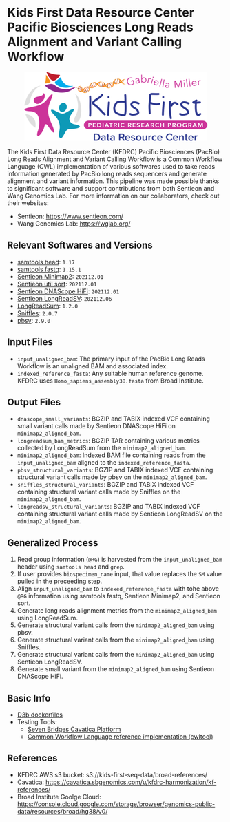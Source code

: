 # Kids First Data Resource Center Pacific Biosciences Long Reads Alignment and Variant Calling Workflow

<p align="center">
  <img src="https://github.com/d3b-center/d3b-research-workflows/raw/master/doc/kfdrc-logo-sm.png">
</p>

The Kids First Data Resource Center (KFDRC) Pacific Biosciences (PacBio)
Long Reads Alignment and Variant Calling Workflow is a Common Workflow Language
(CWL) implementation of various softwares used to take reads information
generated by PacBio long reads sequencers and generate alignment and variant
information. This pipeline was made possible thanks to significant software and
support contributions from both Sentieon and Wang Genomics Lab. For more
information on our collaborators, check out their websites:
- Sentieon: https://www.sentieon.com/
- Wang Genomics Lab: https://wglab.org/

## Relevant Softwares and Versions
- [samtools head](http://www.htslib.org/doc/samtools-head.html): `1.17`
- [samtools fastq](http://www.htslib.org/doc/samtools-fastq.html): `1.15.1`
- [Sentieon Minimap2](https://support.sentieon.com/manual/usages/general/?highlight=minimap2#minimap2-binary): `202112.01`
- [Sentieon util sort](https://support.sentieon.com/manual/usages/general/?highlight=minimap2#util-binary): `202112.01`
- [Sentieon DNAScope HiFi](https://support.sentieon.com/manual/): `202112.01`
- [Sentieon LongReadSV](https://support.sentieon.com/manual/): `202112.06`
- [LongReadSum](https://github.com/WGLab/LongReadSum#readme): `1.2.0`
- [Sniffles](https://github.com/fritzsedlazeck/Sniffles#readme): `2.0.7`
- [pbsv](https://github.com/PacificBiosciences/pbsv#readme): `2.9.0`

## Input Files
- `input_unaligned_bam`: The primary input of the PacBio Long Reads Workflow is an unaligned BAM and associated index.
- `indexed_reference_fasta`: Any suitable human reference genome. KFDRC uses `Homo_sapiens_assembly38.fasta` from Broad Institute.

## Output Files
- `dnascope_small_variants`: BGZIP and TABIX indexed VCF containing small variant calls made by Sentieon DNAScope HiFi on `minimap2_aligned_bam`.
- `longreadsum_bam_metrics`: BGZIP TAR containing various metrics collected by LongReadSum from the `minimap2_aligned_bam`.
- `minimap2_aligned_bam`: Indexed BAM file containing reads from the `input_unaligned_bam` aligned to the `indexed_reference_fasta`.
- `pbsv_structural_variants`: BGZIP and TABIX indexed VCF containing structural variant calls made by pbsv on the `minimap2_aligned_bam`.
- `sniffles_structural_variants`: BGZIP and TABIX indexed VCF containing structural variant calls made by Sniffles on the `minimap2_aligned_bam`.
- `longreadsv_structural_variants`: BGZIP and TABIX indexed VCF containing structural variant calls made by Sentieon LongReadSV on the `minimap2_aligned_bam`.

## Generalized Process
1. Read group information (`@RG`) is harvested from the `input_unaligned_bam` header using `samtools head` and `grep`.
1. If user provides `biospecimen_name` input, that value replaces the `SM` value pulled in the preceeding step.
1. Align `input_unaligned_bam` to `indexed_reference_fasta` with tohe above `@RG` information using samtools fastq, Sentieon Minimap2, and Sentieon sort.
1. Generate long reads alignment metrics from the `minimap2_aligned_bam` using LongReadSum.
1. Generate structural variant calls from the `minimap2_aligned_bam` using pbsv.
1. Generate structural variant calls from the `minimap2_aligned_bam` using Sniffles.
1. Generate structural variant calls from the `minimap2_aligned_bam` using Sentieon LongReadSV.
1. Generate small variant from the `minimap2_aligned_bam` using Sentieon DNAScope HiFi.

## Basic Info
- [D3b dockerfiles](https://github.com/d3b-center/bixtools)
- Testing Tools:
    - [Seven Bridges Cavatica Platform](https://cavatica.sbgenomics.com/)
    - [Common Workflow Language reference implementation (cwltool)](https://github.com/common-workflow-language/cwltool/)

## References
- KFDRC AWS s3 bucket: s3://kids-first-seq-data/broad-references/
- Cavatica: https://cavatica.sbgenomics.com/u/kfdrc-harmonization/kf-references/
- Broad Institute Goolge Cloud: https://console.cloud.google.com/storage/browser/genomics-public-data/resources/broad/hg38/v0/

